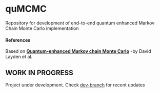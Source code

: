 # quMCMC
Repository for development of end-to-end quantum enhanced Markov Chain Monte Carlo  implementation


#### References 
Based on [**Quantum-enhanced Markov chain Monte Carlo**](https://www.arxiv-vanity.com/papers/2203.12497/)
-by David Layden et al.

## WORK IN PROGRESS 
Project under development. Check [dev-branch](https://github.com/pafloxy/quMCMC/tree/pre-dev-branch) for recent updates 
